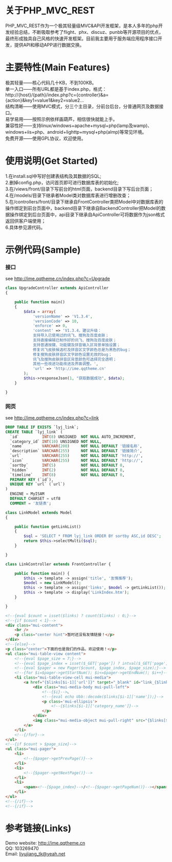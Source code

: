 # 关于PHP_MVC_REST   
PHP_MVC_REST作为一个极其轻量级MVC&amp;API开发框架，是本人多年的php开发经验总结，不断吸取参考了flight、phx、discuz、punbb等开源项目的优点，最终形成独具自己风格的快速开发框架。目前我主要用于服务端应用程序接口开发，提供API和移动APP进行数据交换。   

# 主要特性(Main Features)   
极其轻量——核心代码几十KB，不到100KB。   
单一入口——所有URL都是基于index.php，格式：http://{host}/{path}/index.php?c={controller}&a={action}&key1=value1&key2=value2...   
结构清晰——使用MVC模式，分三个主目录，分前台后台，分普通网页及数据接口。   
易学易用——按照示例依样画葫芦，相信很快就能上手。   
兼容性好——支持linux/windows+apache+mysql+php(lamp及wamp)、windows+iis+php、android+lighttp+mysql+php(almp)等常见环境。   
免费开源——使用GPL协议，欢迎使用。   

# 使用说明(Get Started)   
1.在install.sql中写好创建表结构及其数据的SQL;   
2.删掉config.php，访问首页即可进行数据库表的初始化;   
3.在/views/front/目录下写前台的html页面，backend目录下写后台页面；   
4.在/models/目录下继承者Model类对数据库表进行增删改查；   
5.在/controllers/front/目录下继承自FrontController类把Model中对数据库表的操作绑定到前台页面中，backend目录下继承自BackendController把Model的数据操作绑定到后台页面中，api目录下继承自ApiController可将数据作为json格式返回供客户端使用；   
6.具体参见源代码。   
# 示例代码(Sample)  
### 接口   
see http://ime.qqtheme.cn/index.php?c=Upgrade   
```php
class UpgradeController extends ApiController
{

    public function main()
    {
        $data = array(
            'versionName' => 'V1.3.4',
            'versionCode' => 10,
            'enforce' => 0,
            'content' => 'V1.3.4，建议升级：
            支持导入已使用过的讯飞、搜狗及百度皮肤；
            支持直接编辑已制作好的讯飞、搜狗及百度皮肤；
            支持普通按键、功能键及拼音输入区背景单独设置；
            修复讯飞皮肤候选栏及拼音区文字颜色总是为黑色的bug；
            修复搜狗皮肤拼音区文字颜色设置无效的bug；
            讯飞及搜狗皮肤拼音区背景颜色可选择完全透明；
            其他一些改进功能改进及界面调整。',
            'url' => 'http://ime.qqtheme.cn'
        );
        $this->responseJson(1, "获取数据成功", $data);
    }

}
```   
### 网页   
see http://ime.qqtheme.cn/index.php?c=link   
```sql
DROP TABLE IF EXISTS `lyj_link`;
CREATE TABLE `lyj_link` (
  `id`          INT(8) UNSIGNED  NOT NULL AUTO_INCREMENT,
  `category_id` INT(10) UNSIGNED NOT NULL,
  `name`        VARCHAR(200)     NOT NULL DEFAULT '链接名称',
  `description` VARCHAR(255)     NOT NULL DEFAULT '链接简介',
  `url`         VARCHAR(255)     NOT NULL DEFAULT 'http://',
  `icon`        VARCHAR(255)     NOT NULL DEFAULT 'http://',
  `sortby`      INT(5)           NOT NULL DEFAULT 0,
  `hidden`      INT(2)           NOT NULL DEFAULT 0,
  `timeline`    INT(8)           NOT NULL DEFAULT 0,
  PRIMARY KEY (`id`),
  UNIQUE KEY `url` (`url`)
)
  ENGINE = MyISAM
  DEFAULT CHARSET = utf8
  COMMENT = '友链表';
```    
```php
class LinkModel extends Model
{

    public function getLinkList()
    {
        $sql = 'SELECT * FROM lyj_link ORDER BY sortby ASC,id DESC';
        return $this->selectMulti($sql);
    }

}
```   
```php
class LinkController extends FrontController {

	public function main() {
		$this -> template -> assign('title', '友情推荐');
		$model = new LinkModel();
		$this -> template -> assign('links', $model -> getLinkList());
		$this -> template -> display('LinkIndex.htm');
	}

}
```   
```html
<!--{eval $count = isset($links) ? count($links) : 0;}-->
<!--{if $count < 1}-->
<div class="mui-content">
	<br />
	<p class="center hint">暂时还没有友情链接！</p>
</div>
<!--{else}-->
<p class="center">下面的也是我们的作品，欢迎使用！</p>
<ul class="mui-table-view content">
	<!--{eval $page_size = 7;}-->
	<!--{eval $page_index = isset($_GET['page']) ? intval($_GET['page']) : 1;}-->
	<!--{eval $pager = new Pager($count, $page_index, $page_size);}-->
	<!--{for $i=$pager->getStartNum(); $i<=$pager->getEndNum(); $i++}-->
	<li class="mui-table-view-cell mui-media">
		<a href="{$links[$i-1]['url']}" target="_blank" id="link_{$links[$i-1]['id']}">
			<div class="mui-media-body mui-pull-left">
				<!--{$i}-->、
				<!--{eval echo Ubb::decode($links[$i-1]['name']);}-->
				<p class='mui-ellipsis'>
					<!--{$links[$i-1]['category_name']}-->
				</p>
			</div>
			<img class="mui-media-object mui-pull-right" src="{$links[$i-1]['icon']}" width="50" height="40">
		</a>
	</li>
	<!--{/for}-->
</ul>
<!--{if $count > $page_size}-->
<ul class="mui-pager">
	<li>
		<!--{$pager->getPrevPage()}-->
	</li>
	<li>
		<!--{$pager->getNextPage()}-->
	</li>
	<li>
		<span><!--{$page_index}-->/<!--{$pager->getPageNum()}--></span>
	</li>
</ul>
<!--{/if}-->
<!--{/if}-->
```   

# 参考链接(Links)   
Demo website: http://ime.qqtheme.cn   
QQ: 103269470   
Email: liyujiang_tk@yeah.net   
